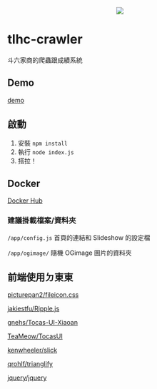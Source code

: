<p align="center">
  <img src="https://github.com/TWScore/tlhc-crawler/blob/master/icon/icon.png?raw=true">
</p>

# tlhc-crawler
斗六家商的爬蟲跟成績系統
## Demo
[demo](https://tlhc.gnehs.net)
## 啟動
1. 安裝 `npm install`
2. 執行 `node index.js`
3. 搭拉！
## Docker
[Docker Hub](https://hub.docker.com/r/gnehs/tlhc_crawler/)
### 建議掛載檔案/資料夾
`/app/config.js` 首頁的連結和 Slideshow 的設定檔

`/app/ogimage/` 隨機 OGimage 圖片的資料夾
## 前端使用ㄉ東東
[picturepan2/fileicon.css](https://github.com/picturepan2/fileicon.css)

[jakiestfu/Ripple.js](https://github.com/jakiestfu/Ripple.js)

[gnehs/Tocas-UI-Xiaoan](https://github.com/gnehs/Tocas-UI-Xiaoan)

[TeaMeow/TocasUI](https://github.com/TeaMeow/TocasUI)

[kenwheeler/slick](https://github.com/kenwheeler/slick)

[qrohlf/trianglify](https://github.com/qrohlf/trianglify)

[jquery/jquery](https://github.com/jquery/jquery)
